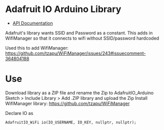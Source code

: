 # Adafruit IO Arduino Library

- [API Documentation](https://adafruit.github.io/Adafruit_IO_Arduino/) 

Adafruit's library wants SSID and Password as a constant. This adds in WifiManager so that it connects to wifi without SSID/password hardcoded

Used this to add WifiManager: https://github.com/tzapu/WiFiManager/issues/243#issuecomment-364804188

# Use
Download library as a ZIP file and rename the Zip to AdafruitIO_Arduino
Sketch > Include Library > Add .ZIP library and upload the Zip
Install WifiManager library: https://github.com/tzapu/WiFiManager

Declare IO as
```
AdafruitIO_WiFi io(IO_USERNAME, IO_KEY, nullptr, nullptr);
```